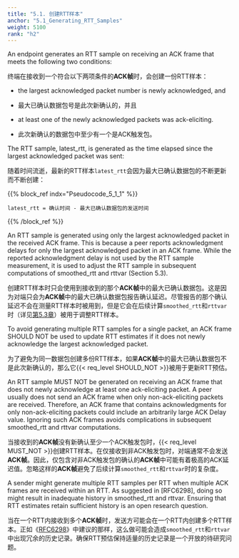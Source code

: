 ```yaml
---
title: "5.1. 创建RTT样本"
anchor: "5.1_Generating_RTT_Samples"
weight: 5100
rank: "h2"
---
```


An endpoint generates an RTT sample on receiving an ACK frame that meets the following two conditions:

终端在接收到一个符合以下两项条件的**ACK帧**时，会创建一份RTT样本：

* the largest acknowledged packet number is newly acknowledged, and

* 最大已确认数据包号是此次新确认的，并且

* at least one of the newly acknowledged packets was ack-eliciting.

* 此次新确认的数据包中至少有一个是ACK触发包。

The RTT sample, latest_rtt, is generated as the time elapsed since the largest acknowledged packet was sent:

随着时间流逝，最新的RTT样本`latest_rtt`会因为最大已确认数据包的不断更新而不断创建：

{{% block_ref
indx="Pseudocode_5_1_1" %}}

```
latest_rtt = 确认时间 - 最大已确认数据包的发送时间
```

{{% /block_ref %}}

An RTT sample is generated using only the largest acknowledged packet in the received ACK frame. This is because a peer reports acknowledgment delays for only the largest acknowledged packet in an ACK frame. While the reported acknowledgment delay is not used by the RTT sample measurement, it is used to adjust the RTT sample in subsequent computations of smoothed_rtt and rttvar (Section 5.3).

创建RTT样本时只会使用到接收到的那个**ACK帧**中的最大已确认数据包。这是因为对端只会为**ACK帧**中的最大已确认数据包报告确认延迟。尽管报告的那个确认延迟不会在测量RTT样本时被用到，但是它会在后续计算`smoothed_rtt`和`rttvar`时（详见[第5.3章]()）被用于调整RTT样本。

To avoid generating multiple RTT samples for a single packet, an ACK frame SHOULD NOT be used to update RTT estimates if it does not newly acknowledge the largest acknowledged packet.

为了避免为同一数据包创建多份RTT样本，如果**ACK帧**中的最大已确认数据包不是此次新确认的，那么它{{< req_level SHOULD_NOT >}}被用于更新RTT预估。

An RTT sample MUST NOT be generated on receiving an ACK frame that does not newly acknowledge at least one ack-eliciting packet. A peer usually does not send an ACK frame when only non-ack-eliciting packets are received. Therefore, an ACK frame that contains acknowledgments for only non-ack-eliciting packets could include an arbitrarily large ACK Delay value. Ignoring such ACK frames avoids complications in subsequent smoothed_rtt and rttvar computations.

当接收到的**ACK帧**没有新确认至少一个ACK触发包时，{{< req_level MUST_NOT >}}创建RTT样本。在仅接收到非ACK触发包时，对端通常不会发送**ACK帧**。因此，仅包含对非ACK触发包的确认的**ACK帧**中可能有着极高的ACK延迟值。忽略这样的**ACK帧**避免了后续计算`smoothed_rtt`和`rttvar`时的复杂度。

A sender might generate multiple RTT samples per RTT when multiple ACK frames are received within an RTT. As suggested in [RFC6298], doing so might result in inadequate history in smoothed_rtt and rttvar. Ensuring that RTT estimates retain sufficient history is an open research question.

当在一个RTT内接收到多个**ACK帧**时，发送方可能会在一个RTT内创建多个RTT样本。正如《[RFC6298]()》中建议的那样，这么做可能会造成`smoothed_rtt`和`rttvar`中出现冗余的历史记录。确保RTT预估保持适量的历史记录是一个开放的待研究问题。
